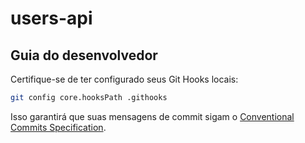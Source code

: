 # users-api

## Guia do desenvolvedor

Certifique-se de ter configurado seus Git Hooks locais:

```sh
git config core.hooksPath .githooks
```

Isso garantirá que suas mensagens de commit sigam o [Conventional Commits Specification](https://www.conventionalcommits.org/en/v1.0.0/).